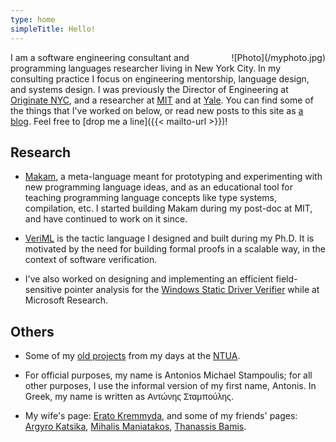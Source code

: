 ```yaml
---
type: home
simpleTitle: Hello!
---
```


<span style="border-radius: 10px; padding: -10px; display: block; overflow: hidden; float: right; padding: 0px; margin-left: 20px;">
![Photo](/myphoto.jpg)
</span>

I am a software engineering consultant and programming languages researcher living in New York City.
In my consulting practice I focus on engineering mentorship, language design, and systems design.
I was previously the Director of Engineering at [Originate NYC](http://www.originate.com/), and a researcher at [MIT](http://plv.csail.mit.edu/)
and at [Yale](http://cpsc.yale.edu/). You can find some of the things that I've worked on below, or
read new posts to this site as [a blog](/blog). Feel free to [drop me a line]({{< mailto-url >}})!

## Research

* [Makam](/makam), a meta-language meant for prototyping and experimenting with new programming language ideas,
and as an educational tool for teaching programming language concepts like type systems, compilation, etc.
I started building Makam during my post-doc at MIT, and have continued to work on it since.

* [VeriML](/veriml) is the tactic language I designed and built during my Ph.D. It is motivated by the need
for building formal proofs in a scalable way, in the context of software verification.

* I've also worked on designing and implementing an efficient field-sensitive pointer analysis for
  the [Windows Static Driver Verifier](http://research.microsoft.com/en-us/projects/slam/) while at
  Microsoft Research.

## Others

* Some of my [old projects](/oldprojects) from my days at the [NTUA](http://www.ece.ntua.gr/).

* For official purposes, my name is Antonios Michael Stampoulis; for all other purposes, I use
the informal version of my first name, Antonis. In Greek, my name is written as <span
style="font-family: 'Helvetica', 'Arial', sans;">Αντώνης Σταμπούλης</span>.

* My wife's page: [Erato Kremmyda](http://www.eratoAkremmyda.com), and some of my friends' pages:
  [Argyro Katsika](http://www.ling.uni-potsdam.de/~katsika/),
  [Mihalis Maniatakos](http://nyuad.nyu.edu/en/academics/faculty/michail-maniatakos.html),
  [Thanassis Bamis](http://www.engr.uconn.edu/~bam11008/).
